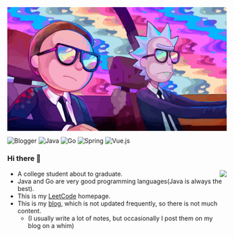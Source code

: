 
<img align="center" src="https://github.com/WeiLaiR/WeiLaiR/blob/main/R%26M.jpg">

![Blogger](https://img.shields.io/badge/Blogger-FF5722?style=for-the-badge&logo=blogger&logoColor=white) ![Java](https://img.shields.io/badge/java-%23ED8B00.svg?style=for-the-badge&logo=java&logoColor=white) ![Go](https://img.shields.io/badge/go-%2300ADD8.svg?style=for-the-badge&logo=go&logoColor=white)  ![Spring](https://img.shields.io/badge/spring-%236DB33F.svg?style=for-the-badge&logo=spring&logoColor=white)  ![Vue.js](https://img.shields.io/badge/vuejs-%2335495e.svg?style=for-the-badge&logo=vuedotjs&logoColor=%234FC08D)

### Hi there 👋

<img align="right" src="https://github-readme-stats-ruby-one.vercel.app/api?username=WeiLaiR&show_icons=true&theme=vue">

<!-- <img  src="https://github-readme-stats-ruby-one.vercel.app/api/top-langs/?username=WeiLaiR&layout=compact&hide_border=true&langs_count=10" alt="WeiLai's Most used languages"> -->

* A college student about to graduate.
* Java and Go are very good programming languages(Java is always the best).
* This is my [LeetCode](https://leetcode.cn/u/weilai-/) homepage.
* This is my [blog](https://baiblog.top), which is not updated frequently, so there is not much content.
  * (I usually write a lot of notes, but occasionally I post them on my blog on a whim)









